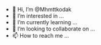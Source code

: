 - 👋 Hi, I’m @Mhmttkodak
- 👀 I’m interested in ...
- 🌱 I’m currently learning ...
- 💞️ I’m looking to collaborate on ...
- 📫 How to reach me ...

<!---
Mhmttkodak/Mhmttkodak is a ✨ special ✨ repository because its `README.md` (this file) appears on your GitHub profile.
You can click the Preview link to take a look at your changes.
--->
